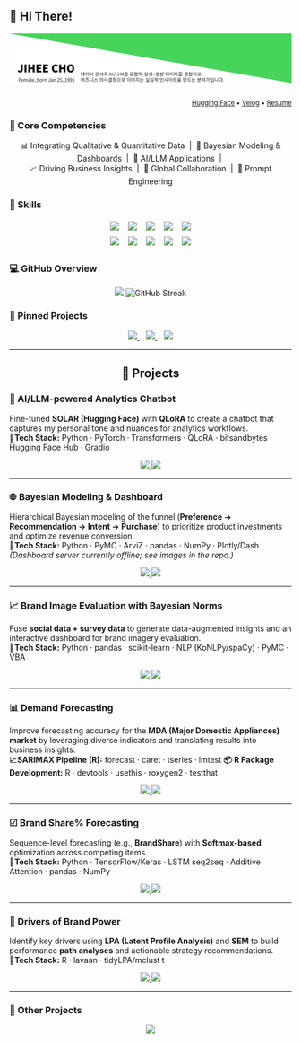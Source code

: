 ## 👋 Hi There!
<p align="center">
    <img src="https://github.com/jay-lay-down/jay-lay-down/blob/main/assets/image_2.jpg" alt="Header image">
  </a>
</p>

<p align="right">
  <sub>
    <a href="https://huggingface.co/Jay1121">Hugging Face</a> •
    <a href="https://velog.io/@jaylaydown">Velog</a> •
    <a href="https://github.com/jay-lay-down/jiheecho/blob/main/assets/RESUME.md">Resume</a>
  </sub>
</p>

### 🔑 Core Competencies
<p align="center">
  📊 Integrating Qualitative & Quantitative Data &nbsp;|&nbsp; 🧠 Bayesian Modeling & Dashboards &nbsp;|&nbsp; 🤖 AI/LLM Applications
  &nbsp;|&nbsp; <br/> 📈 Driving Business Insights &nbsp;|&nbsp; 🤝 Global Collaboration &nbsp;|&nbsp; 🧩 Prompt Engineering
</p>

### 🧰 Skills
<p align="center">
  <img src="https://img.shields.io/badge/Python-3776AB?logo=python&logoColor=white&style=for-the-badge" style="margin:4px 6px;" />
  <img src="https://img.shields.io/badge/PyTorch-EE4C2C?logo=pytorch&logoColor=white&style=for-the-badge" style="margin:4px 6px;" />
  <img src="https://img.shields.io/badge/TensorFlow-FF6F00?logo=tensorflow&logoColor=white&style=for-the-badge" style="margin:4px 6px;" />
  <img src="https://img.shields.io/badge/R-276DC3?logo=r&logoColor=white&style=for-the-badge" style="margin:4px 6px;" />
  <img src="https://img.shields.io/badge/SQL-336791?logo=postgresql&logoColor=white&style=for-the-badge" style="margin:4px 6px;" />
  <br/>
  <img src="https://img.shields.io/badge/Tableau-E97627?logo=tableau&logoColor=white&style=for-the-badge" style="margin:4px 6px;" />
  <img src="https://img.shields.io/badge/Hadoop-66CCFF?logo=apachehadoop&logoColor=black&style=for-the-badge" style="margin:4px 6px;" />
  <img src="https://img.shields.io/badge/Excel-217346?logo=microsoftexcel&logoColor=white&style=for-the-badge" style="margin:4px 6px;" />
  <img src="https://img.shields.io/badge/PowerPoint-B7472A?logo=microsoftpowerpoint&logoColor=white&style=for-the-badge" style="margin:4px 6px;" />
  <img src="https://img.shields.io/badge/HuggingFace-FFD21E?logo=huggingface&logoColor=black&style=for-the-badge" style="margin:4px 6px;" />
</p>

### 💻 GitHub Overview

<p align="center">
  <img src="https://github-readme-stats.vercel.app/api/top-langs/?username=jay-lay-down&layout=compact&theme=default" height="170" />
  <img src="https://streak-stats.demolab.com?user=jiheecho&theme=default&date_format=%5BY.%5Dn.j&hide_border=true" alt="GitHub Streak" /> 
</p>

### 📌 Pinned Projects
<p align="center">
  <a href="https://github.com/jay-lay-down/jay-chatbot">
    <img src="https://github-readme-stats.vercel.app/api/pin/?username=jay-lay-down&repo=jay-chatbot&show_owner=true&hide_border=true&v=2" />
  </a>&nbsp;&nbsp;
  <a href="https://github.com/jay-lay-down/bayesian_dashboard">
    <img src="https://github-readme-stats.vercel.app/api/pin/?username=jay-lay-down&repo=bayesian_dashboard&show_owner=true&hide_border=true&v=2" />
  </a>&nbsp;&nbsp;
  <a href="https://github.com/jay-lay-down/demand_forecasting">
    <img src="https://github-readme-stats.vercel.app/api/pin/?username=jay-lay-down&repo=demand_forecasting&show_owner=true&hide_border=true&v=2" />
  </a>
</p>

---
<h2 align="center">📌 Projects</h2>

### 🤖 AI/LLM-powered Analytics Chatbot
Fine-tuned **SOLAR (Hugging Face)** with **QLoRA** to create a chatbot that captures my personal tone and nuances for analytics workflows.  
**🧩Tech Stack:** Python · PyTorch · Transformers · QLoRA · bitsandbytes · Hugging Face Hub · Gradio  
<p align="center">
  <a href="https://github.com/jay-lay-down/jay-chatbot">
    <img src="https://img.shields.io/badge/Repo-181717?style=for-the-badge&logo=github&logoColor=white" />
  </a>
  <a href="https://velog.io/@jaylaydown/series/side-project-1">
    <img src="https://img.shields.io/badge/Blog-20C997?style=for-the-badge&logo=velog&logoColor=white" />
  </a>
</p>

---
### 🌐 Bayesian Modeling & Dashboard
Hierarchical Bayesian modeling of the funnel (**Preference → Recommendation → Intent → Purchase**) to prioritize product investments and optimize revenue conversion.  
**🧩Tech Stack:** Python · PyMC · ArviZ · pandas · NumPy · Plotly/Dash  
*(Dashboard server currently offline; see images in the repo.)*
<p align="center">
  <a href="https://github.com/jay-lay-down/bayesian_dashboard">
    <img src="https://img.shields.io/badge/Repo-181717?style=for-the-badge&logo=github&logoColor=white" />
  </a>
  <a href="https://...">
    <img src="https://img.shields.io/badge/Dashboard-2DD4BF?style=for-the-badge&logo=tableau&logoColor=white" />
  </a>
</p>

---
### 📈 Brand Image Evaluation with Bayesian Norms
Fuse **social data + survey data** to generate data-augmented insights and an interactive dashboard for brand imagery evaluation.  
**🧩Tech Stack:** Python · pandas · scikit-learn · NLP (KoNLPy/spaCy) · PyMC · VBA  

<p align="center">
  <a href="https://github.com/jay-lay-down/bayesian_norm">
    <img src="https://img.shields.io/badge/Repo-181717?style=for-the-badge&logo=github&logoColor=white" />
  </a>
  <a href="https://velog.io/@jaylaydown/BayesianAdjectiveNorm">
    <img src="https://img.shields.io/badge/Blog-20C997?style=for-the-badge&logo=velog&logoColor=white" />
  </a>
</p>

---

### 📊 Demand Forecasting
Improve forecasting accuracy for the **MDA (Major Domestic Appliances) market** by leveraging diverse indicators and translating results into business insights.  
**📈SARIMAX Pipeline (R):** forecast · caret · tseries · lmtest
**📦 R Package Development:** R · devtools · usethis · roxygen2 · testthat
<p align="center">
  <a href="https://github.com/jay-lay-down/demand_forecasting">
    <img src="https://img.shields.io/badge/Repo-181717?style=for-the-badge&logo=github&logoColor=white" />
  </a>
  <a href="https://github.com/jay-lay-down/demand_forecasting/blob/main/assets/Example_Forecasting%20Projects.pdf">
    <img src="https://img.shields.io/badge/Slides-6B7280?style=for-the-badge&logo=microsoftpowerpoint&logoColor=white" />
  </a>
</p>

---

### ☑ Brand Share% Forecasting
Sequence-level forecasting (e.g., **BrandShare**) with **Softmax-based** optimization across competing items.  
**🧩Tech Stack:** Python · TensorFlow/Keras · LSTM seq2seq · Additive Attention · pandas · NumPy  
<p align="center">
  <a href="https://github.com/jay-lay-down/seq2seq_softmax">
    <img src="https://img.shields.io/badge/Repo-181717?style=for-the-badge&logo=github&logoColor=white" />
  </a>
  <a href="https://github.com/jay-lay-down/demand_forecasting/blob/main/assets/Example_Forecasting%20Projects.pdf">
    <img src="https://img.shields.io/badge/Slides-6B7280?style=for-the-badge&logo=microsoftpowerpoint&logoColor=white" />
  </a>
</p>

---
### 👥  Drivers of Brand Power
Identify key drivers using **LPA (Latent Profile Analysis)** and **SEM** to build performance **path analyses** and actionable strategy recommendations.  
**🧩Tech Stack:** R · lavaan · tidyLPA/mclust  t
<p align="center">
  <a href="https://github.com/jay-lay-down/LPA_synthetic_vars">
    <img src="https://img.shields.io/badge/Repo-181717?style=for-the-badge&logo=github&logoColor=white" />
  </a>
  <a href="https://...">
    <img src="https://img.shields.io/badge/Slides-6B7280?style=for-the-badge&logo=microsoftpowerpoint&logoColor=white" />
  </a>
</p>

---

### 🔢 Other Projects
<p align="center">
  <a href="https://github.com/jay-lay-down/jay-lay-down/blob/main/assets/Example_projects.pdf">
    <img src="https://img.shields.io/badge/Slides-6B7280?style=for-the-badge&logo=microsoftpowerpoint&logoColor=white" />
  </a>
</p>

